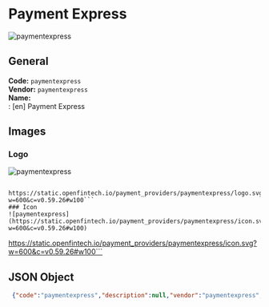 # Payment Express 
![paymentexpress](https://static.openfintech.io/payment_providers/paymentexpress/logo.svg?w=600&c=v0.59.26#w100)  
## General 
**Code:** `paymentexpress`  
**Vendor:** `paymentexpress`  
**Name:**  
:	[en] Payment Express  
## Images 
### Logo 
![paymentexpress](https://static.openfintech.io/payment_providers/paymentexpress/logo.svg?w=600&c=v0.59.26#w100)  
```
 https://static.openfintech.io/payment_providers/paymentexpress/logo.svg?w=600&c=v0.59.26#w100```  
### Icon 
![paymentexpress](https://static.openfintech.io/payment_providers/paymentexpress/icon.svg?w=600&c=v0.59.26#w100)  
```
 https://static.openfintech.io/payment_providers/paymentexpress/icon.svg?w=600&c=v0.59.26#w100```  
## JSON Object 
```json
 {"code":"paymentexpress","description":null,"vendor":"paymentexpress","categories":null,"countries":null,"payment_method":null,"payout_method":null,"metadata":{"about_payments_code":"paymentexpress"},"name":{"en":"Payment Express"}}```  
